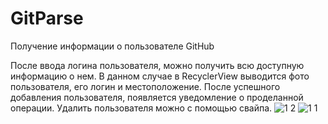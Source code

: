 # GitParse
Получение информации о пользователе GitHub

После ввода логина пользователя, можно получить  всю доступную информацию о нем. В данном случае в RecyclerView выводится фото пользователя, его логин и местоположение. После успешного добавления пользователя, появляется уведомление о проделанной операции. Удалить пользователя можно с помощью свайпа.
![1 2](https://user-images.githubusercontent.com/68185628/87347016-2f087280-c55b-11ea-8a32-53629a20bed8.png)
![1 1](https://user-images.githubusercontent.com/68185628/87347109-565f3f80-c55b-11ea-8f83-caf51180b012.png)
